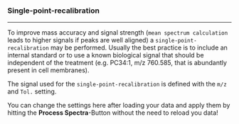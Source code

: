 ### Single-point-recalibration

***

To improve mass accuracy and signal strength (``mean spectrum calculation`` leads to higher signals if peaks are well aligned) a ``single-point-recalibration`` may be performed. Usually the best practice is to include an internal standard or to use a known biological signal that should be independent of the treatment (e.g. PC34:1, m/z 760.585, that is abundantly present in cell membranes).

The signal used for the ``single-point-recalibration`` is defined with the ``m/z`` and ``Tol.`` setting.

You can change the settings here after loading your data and apply them by hitting the **Process Spectra**-Button without the need to reload you data!
